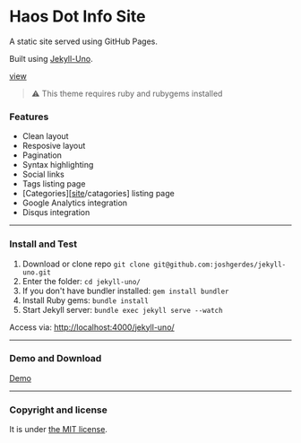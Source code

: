 # Haos Dot Info Site

A static site served using GitHub Pages.

Built using [Jekyll-Uno](https://github.com/joshgerdes/jekyll-uno).

[view][site]

> :warning:
  This theme requires ruby and rubygems installed

### Features

* Clean layout
* Resposive layout
* Pagination
* Syntax highlighting
* Social links
* Tags listing page
* [Categories][[site]/catagories] listing page
* Google Analytics integration
* Disqus integration

---

### Install and Test

1. Download or clone repo `git clone git@github.com:joshgerdes/jekyll-uno.git`
2. Enter the folder: `cd jekyll-uno/`
3. If you don't have bundler installed: `gem install bundler`
3. Install Ruby gems: `bundle install`
4. Start Jekyll server: `bundle exec jekyll serve --watch`

Access via: [http://localhost:4000/jekyll-uno/](http://localhost:4000/jekyll-uno/)

---

### Demo and Download

[Demo](https://entropyhaos.github.io/jekyll-uno/)

---

### Copyright and license

It is under [the MIT license](/LICENSE).

[site]: https://entropyhaos.github.io/haos_dot_info_site/